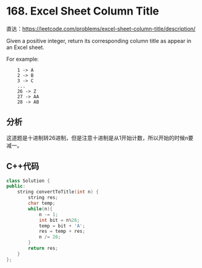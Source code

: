 # 168. Excel Sheet Column Title

直达：https://leetcode.com/problems/excel-sheet-column-title/description/

Given a positive integer, return its corresponding column title as appear in an Excel sheet.

For example:

```
    1 -> A
    2 -> B
    3 -> C
    ...
    26 -> Z
    27 -> AA
    28 -> AB 
```

## 分析

这道题是十进制转26进制，但是注意十进制是从1开始计数，所以开始的时候n要减一。

## C++代码

```cpp
class Solution {
public:
    string convertToTitle(int n) {
        string res;
        char temp;
        while(n){
            n -= 1;
            int bit = n%26;
            temp = bit + 'A';
            res = temp + res;
            n /= 26;
        }
        return res;
    }
};
```



